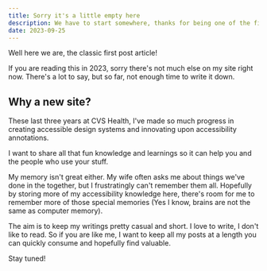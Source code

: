 ```yaml
---
title: Sorry it's a little empty here
description: We have to start somewhere, thanks for being one of the first visitors here.
date: 2023-09-25
---
```


Well here we are, the classic first post article!

If you are reading this in 2023, sorry there's not much else on my site right now. There's a lot to say, but so far, not enough time to write it down.

## Why a new site?

These last three years at CVS Health, I've made so much progress in creating accessible design systems and innovating upon accessibility annotations.

I want to share all that fun knowledge and learnings so it can help you and the people who use your stuff.

My memory isn't great either. My wife often asks me about things we've done in the together, but I frustratingly can't remember them all. Hopefully by storing more of my accessibility knowledge here, there's room for me to remember more of those special memories (Yes I know, brains are not the same as computer memory).

The aim is to keep my writings pretty casual and short. I love to write, I don't like to read. So if you are like me, I want to keep all my posts at a length you can quickly consume and hopefully find valuable.

Stay tuned!

